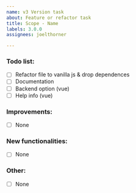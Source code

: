 ```yaml
---
name: v3 Version task
about: Feature or refactor task
title: Scope - Name
labels: 3.0.0
assignees: joelthorner

---
```


### Todo list:
- [ ] Refactor file to vanilla js & drop dependences
- [ ] Documentation
- [ ] Backend option (vue)
- [ ] Help info (vue)

### Improvements:
- [ ] None

### New functionalities:
- [ ] None

### Other:
- [ ] None
